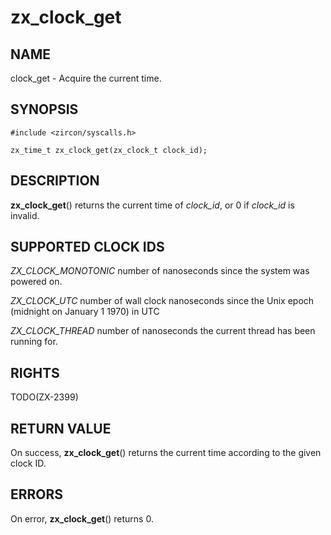 # zx_clock_get

## NAME

<!-- Updated by update-docs-from-abigen, do not edit. -->

clock_get - Acquire the current time.

## SYNOPSIS

<!-- Updated by update-docs-from-abigen, do not edit. -->

```
#include <zircon/syscalls.h>

zx_time_t zx_clock_get(zx_clock_t clock_id);
```

## DESCRIPTION

**zx_clock_get**() returns the current time of *clock_id*, or 0 if *clock_id* is
invalid.

## SUPPORTED CLOCK IDS

*ZX_CLOCK_MONOTONIC* number of nanoseconds since the system was powered on.

*ZX_CLOCK_UTC* number of wall clock nanoseconds since the Unix epoch (midnight on January 1 1970) in UTC

*ZX_CLOCK_THREAD* number of nanoseconds the current thread has been running for.

## RIGHTS

<!-- Updated by update-docs-from-abigen, do not edit. -->

TODO(ZX-2399)

## RETURN VALUE

On success, **zx_clock_get**() returns the current time according to the given clock ID.

## ERRORS

On error, **zx_clock_get**() returns 0.
